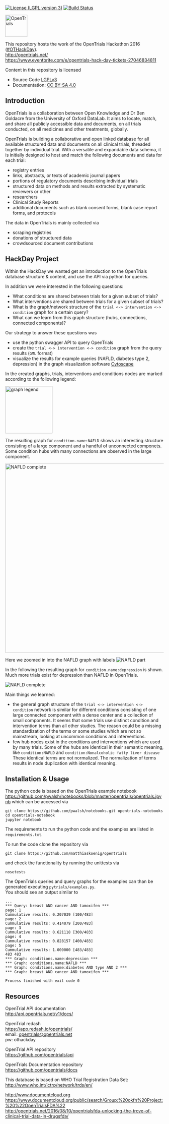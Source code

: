 [![License (LGPL version 3)](https://img.shields.io/badge/license-LGPLv3.0-blue.svg?style=flat-square)](http://opensource.org/licenses/LGPL-3.0)
[![Build Status](https://travis-ci.org/matthiaskoenig/opentrials.svg?branch=master)](https://travis-ci.org/matthiaskoenig/opentrials)

<img src="./docs/images/opentrials_logo.png" alt="OpenTrials" height="70"/>

This repository hosts the work of the OpenTrials Hackathon 2016 ([#OTHackDay](https://twitter.com/hashtag/OTHackDay?src=hash)).  
http://opentrials.net/  
https://www.eventbrite.com/e/opentrials-hack-day-tickets-27046834811

Content in this repository is licensed
* Source Code [LGPLv3](http://opensource.org/licenses/LGPL-3.0)
* Documentation: [CC BY-SA 4.0](http://creativecommons.org/licenses/by-sa/4.0/)

## Introduction
OpenTrials is a collaboration between Open Knowledge and Dr Ben Goldacre
from the University of Oxford DataLab. It aims to locate, match, and 
share all publicly accessible data and documents, on all trials 
conducted, on all medicines and other treatments, globally.

OpenTrials is building a collaborative and open linked database for all 
available structured data and documents on all clinical trials, 
threaded together by individual trial. With a versatile and 
expandable data schema, it is initially designed to host and 
match the following documents and data for each trial:

* registry entries
* links, abstracts, or texts of academic journal papers
* portions of regulatory documents describing individual trials
* structured data on methods and results extracted by systematic reviewers or other
* researchers
* Clinical Study Reports
* additional documents such as blank consent forms, blank case report forms, and protocols

The data in OpenTrials is mainly collected via
* scraping registries
* donations of structured data 
* crowdsourced document contributions

## HackDay Project
Within the HackDay we wanted get an introduction to the OpenTrials
database structure & content, and use the API via python for queries.

In addition we were interested in the following questions:
* What conditions are shared between trials for a given subset of trials?
* What interventions are shared between trials for a given subset of trials?
* What is the graph/network structure of the `trial <-> intervention <-> condition`
graph for a certain query?
* What can we learn from this graph structure (hubs, connections, connected components)?

Our strategy to answer these questions was
* use the python swagger API to query OpenTrials
* create the `trial <-> intervention <-> condition` graph from the query results (`GML` format)
* visualize the results for example queries (NAFLD, diabetes type 2, depression) in the graph visualization software [Cytoscape](http://www.cytoscape.org)

In the created graphs, trials, interventions and conditions nodes are marked according to the following legend:

<img src="./results/legend.png" alt="graph legend" height="150"/>

The resulting graph for `condition.name:NAFLD` shows an interesting structure consisting of a large component and a handful of unconnected componets. Some condition hubs with many connections are observed in the large component.

<img src="./results/NAFLD_no_labels.png" alt="NAFLD complete" height="600"/>

Here we zoomed in into the NAFLD graph with labels
![NAFLD part](./results/NAFLD_labels.png)

In the following the resulting graph for `condition.name:depression` is shown.
Much more trials exist for depression than NAFLD in OpenTrials.

![NAFLD complete](./results/depression_no_labels.png)

Main things we learned:
- the general graph structure of the `trial <-> intervention <-> condition` network 
is similar for different conditions consisting of one large connected component
with a dense center and a collection of small components.
It seems that some trials use distinct condition and intervention terms than all 
other studies. The reason could be a missing standardization of the terms or
some studies which are not so mainstream, looking at uncommon conditions and interventions.
- few hub nodes exist in the conditions and interventions which are 
used by many trials. Some of the hubs are identical in their semantic
meaning, like `condition:NAFLD` and `condition:Nonalcoholic fatty liver disease`
 These identical terms are not normalized. The normalization of terms results
 in node duplication with identical meaning.

## Installation & Usage
The python code is based on the OpenTrials example notebook  
https://github.com/pwalsh/notebooks/blob/master/opentrials/opentrials.ipynb
which can be accessed via
```
git clone https://github.com/pwalsh/notebooks.git opentrials-notebooks
cd opentrials-notebook
jupyter notebook
```

The requirements to run the python code and the examples are listed in `requirements.txt`. 

To run the code clone the repository via
```
git clone https://github.com/matthiaskoenig/opentrials
```
and check the functionality by running the unittests via
```
nosetests
```
The OpenTrials queries and query graphs for the examples can than be generated
executing `pytrials/examples.py`.  
You should see an output similar to 
```
...
*** Query: breast AND cancer AND tamoxifen ***
page: 1
Cummulative results: 0.207039 [100/483]
page: 2
Cummulative results: 0.414079 [200/483]
page: 3
Cummulative results: 0.621118 [300/483]
page: 4
Cummulative results: 0.828157 [400/483]
page: 5
Cummulative results: 1.000000 [483/483]
483 483
*** Graph: conditions.name:depression ***
*** Graph: conditions.name:NAFLD ***
*** Graph: conditions.name:diabetes AND type AND 2 ***
*** Graph: breast AND cancer AND tamoxifen ***

Process finished with exit code 0
```

## Resources
OpenTrial API documentation  
http://api.opentrials.net/v1/docs/

OpenTrial redash  
https://app.redash.io/opentrials/  
email: opentrials@opentrials.net  
pw: othackday

OpenTrial API repository   
https://github.com/opentrials/api

OpenTrials Documentation repository  
https://github.com/opentrials/docs

This database is based on WHO Trial Registration Data Set:  
http://www.who.int/ictrp/network/trds/en/

http://www.documentcloud.org  
https://www.documentcloud.org/public/search/Group:%20okfn%20Project:%20%22OpenTrialsFDA%22  
http://opentrials.net/2016/08/10/opentrialsfda-unlocking-the-trove-of-clinical-trial-data-in-drugsfda/
